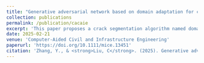 ```yaml
---
title: "Generative adversarial network based on domain adaptation for crack segmentation in shadow environments"
collection: publications
permalink: /publication/cacaie
excerpt: 'This paper proposes a crack segmentation algorithm named domain adaption.'
date: 2025-02-21
venue: 'Computer-Aided Civil and Infrastructure Engineering'
paperurl: 'https://doi.org/10.1111/mice.13451'
citation: 'Zhang, Y., & <strong>Liu, C</strong>. (2025). Generative adversarial network based on domain adaptation for crack segmentation in shadow environments. Computer-Aided Civil and Infrastructure Engineering.'
---
```

